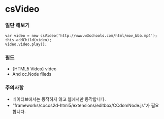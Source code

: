 csVideo
=========

### 일단 해보기

```
var video = new csVideo('http://www.w3schools.com/html/mov_bbb.mp4');
this.addChild(video);
video.video.play();
```

### 필드

- {HTML5 Video} video
- And cc.Node fileds

### 주의사항

- 네이티브에서는 동작하지 않고 웹에서만 동작합니다.
- "frameworks/cocos2d-html5/extensions/editbox/CCdomNode.js"가 필요합니다.
